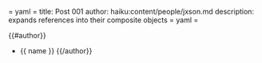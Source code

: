 = yaml =
title: Post 001
author: haiku:content/people/jxson.md
description: expands references into their composite objects
= yaml =

{{#author}}
* {{ name }}
{{/author}}

